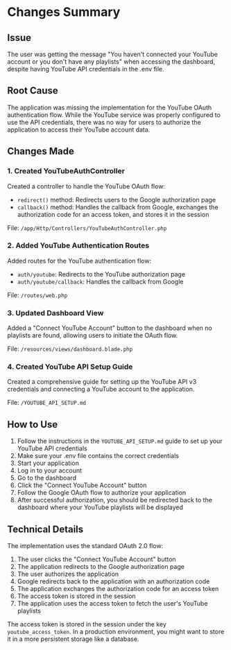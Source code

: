 # Changes Summary

## Issue
The user was getting the message "You haven't connected your YouTube account or you don't have any playlists" when accessing the dashboard, despite having YouTube API credentials in the .env file.

## Root Cause
The application was missing the implementation for the YouTube OAuth authentication flow. While the YouTube service was properly configured to use the API credentials, there was no way for users to authorize the application to access their YouTube account data.

## Changes Made

### 1. Created YouTubeAuthController
Created a controller to handle the YouTube OAuth flow:
- `redirect()` method: Redirects users to the Google authorization page
- `callback()` method: Handles the callback from Google, exchanges the authorization code for an access token, and stores it in the session

File: `/app/Http/Controllers/YouTubeAuthController.php`

### 2. Added YouTube Authentication Routes
Added routes for the YouTube authentication flow:
- `auth/youtube`: Redirects to the YouTube authorization page
- `auth/youtube/callback`: Handles the callback from Google

File: `/routes/web.php`

### 3. Updated Dashboard View
Added a "Connect YouTube Account" button to the dashboard when no playlists are found, allowing users to initiate the OAuth flow.

File: `/resources/views/dashboard.blade.php`

### 4. Created YouTube API Setup Guide
Created a comprehensive guide for setting up the YouTube API v3 credentials and connecting a YouTube account to the application.

File: `/YOUTUBE_API_SETUP.md`

## How to Use

1. Follow the instructions in the `YOUTUBE_API_SETUP.md` guide to set up your YouTube API credentials
2. Make sure your .env file contains the correct credentials
3. Start your application
4. Log in to your account
5. Go to the dashboard
6. Click the "Connect YouTube Account" button
7. Follow the Google OAuth flow to authorize your application
8. After successful authorization, you should be redirected back to the dashboard where your YouTube playlists will be displayed

## Technical Details

The implementation uses the standard OAuth 2.0 flow:
1. The user clicks the "Connect YouTube Account" button
2. The application redirects to the Google authorization page
3. The user authorizes the application
4. Google redirects back to the application with an authorization code
5. The application exchanges the authorization code for an access token
6. The access token is stored in the session
7. The application uses the access token to fetch the user's YouTube playlists

The access token is stored in the session under the key `youtube_access_token`. In a production environment, you might want to store it in a more persistent storage like a database.
